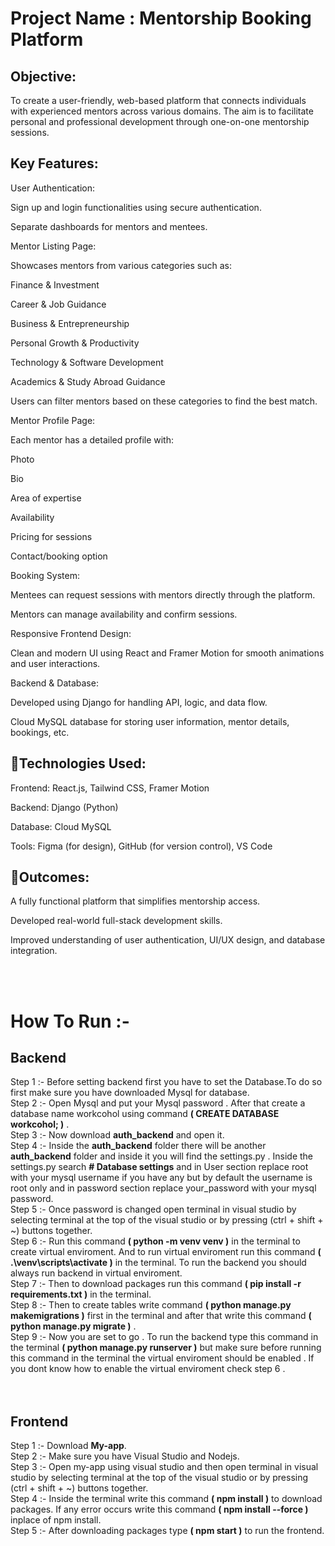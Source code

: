 <div><h1><strong>Project Name :</strong> Mentorship Booking Platform</h1></div>
 <div><h2><strong>Objective:</strong></h2><p>To create a user-friendly, web-based platform that connects individuals with experienced mentors across various domains. The aim is to facilitate personal and professional development through one-on-one mentorship sessions.</p></div>
 <h2><strong>Key Features:</strong></h2>
 <div><p>User Authentication:

Sign up and login functionalities using secure authentication.

Separate dashboards for mentors and mentees.

Mentor Listing Page:

Showcases mentors from various categories such as:

Finance & Investment

Career & Job Guidance

Business & Entrepreneurship

Personal Growth & Productivity

Technology & Software Development

Academics & Study Abroad Guidance

Users can filter mentors based on these categories to find the best match.

Mentor Profile Page:

Each mentor has a detailed profile with:

Photo

Bio

Area of expertise

Availability

Pricing for sessions

Contact/booking option

Booking System:

Mentees can request sessions with mentors directly through the platform.

Mentors can manage availability and confirm sessions.

Responsive Frontend Design:

Clean and modern UI using React and Framer Motion for smooth animations and user interactions.

Backend & Database:

Developed using Django for handling API, logic, and data flow.

Cloud MySQL database for storing user information, mentor details, bookings, etc.

 <h2><strong>🔹Technologies Used:</strong></h2>
Frontend: React.js, Tailwind CSS, Framer Motion

Backend: Django (Python)

Database: Cloud MySQL

Tools: Figma (for design), GitHub (for version control), VS Code

 <h2><strong>🔹Outcomes:</strong></h2>
A fully functional platform that simplifies mentorship access.

Developed real-world full-stack development skills.

Improved understanding of user authentication, UI/UX design, and database integration.</p></div>
<br>
<br>
<h1><strong>How To Run :-</strong></h1>
<h2><strong>Backend</strong></h2>
<div>Step 1 :- Before setting backend first you have to set the Database.To do so first make sure you have downloaded Mysql for database.</div>
<div>Step 2 :- Open Mysql and put your Mysql password . After that create a database name workcohol using command <strong>( CREATE DATABASE workcohol; )</strong> .</div>
<div>Step 3 :- Now download <strong>auth_backend</strong> and open it.</div>
<div>Step 4 :- Inside the <strong>auth_backend</strong> folder there will be another <strong>auth_backend</strong> folder and inside it you will find the settings.py . Inside the settings.py search <strong># Database settings</strong> and in User section replace root with your mysql username if you have any but by default the username is root only and in password section replace your_password with your mysql password. </div>
<div>Step 5 :- Once password is changed open terminal in visual studio by selecting terminal at the top of the visual studio or by pressing (ctrl + shift + ~) buttons together. </div>
<div>Step 6 :- Run this command <strong>( python -m venv venv )</strong> in the terminal to create virtual enviroment. And to run virtual enviroment run this command <strong>( .\venv\scripts\activate )</strong> in the terminal. To run the backend you should always run backend in virtual enviroment.</div>
<div>Step 7 :- Then to download packages run this command <strong>( pip install -r requirements.txt )</strong> in the terminal.</div>
<div>Step 8 :- Then to create tables write command <strong>( python manage.py makemigrations )</strong> first in the terminal and after that write this command <strong>( python manage.py migrate )</strong> .</div>
<div>Step 9 :- Now you are set to go . To run the backend type this command in the terminal <strong>( python manage.py runserver )</strong> but make sure before running this command in the terminal the virtual enviroment should be enabled . If you dont know how to enable the virtual enviroment check step 6 .</div>
<br>
<br>
<h2><strong>Frontend</strong></h2>
<div>Step 1 :- Download <strong>My-app</strong>.</div>
<div>Step 2 :- Make sure you have Visual Studio and Nodejs.</div>
<div>Step 3 :- Open my-app using visual studio and then open terminal in visual studio by selecting terminal at the top of the visual studio or by pressing (ctrl + shift + ~) buttons together.</div>
<div>Step 4 :- Inside the terminal write this command <strong>( npm install )</strong> to download packages. If any error occurs write this command <strong>( npm install --force )</strong> inplace of  npm install. </div>
<div>Step 5 :- After downloading packages type <strong>( npm start )</strong> to run the frontend.</div>
 
